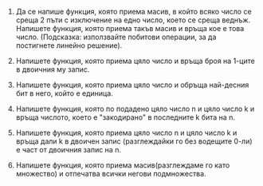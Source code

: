 1. Да се напише функция, която приема масив, в който всяко число се среща 2 пъти с изключение на едно число, което се 
   среща веднъж. Напишете функция, която приема такъв масив и връща кое е това число. (Подсказка: използвайте побитови 
   операции, за да постигнете линейно решение).

2. Напишете функция, която приема цяло число и връща броя на 1-ците в двоичния му запис.

3. Напишете функция, която приема цяло число и обръща най-десния бит в него, който е единица.

4. Напишете функция, която по подадено цяло число n и цяло число k и връща числото, което е "закодирано" в последните k 
   бита на n.

5. Напишете функция, която приема цяло число n и цяло число k и връща дали k в двоичен запис (разглеждайки го без 
   водещите 0-ли) е част от двоичния запис на n.

6. Напишете функция, която приема масив(разглеждаме го като множество) и отпечатва всички негови подмножества.


